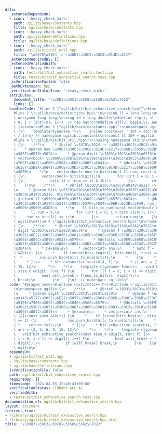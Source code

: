 ```yaml
---
data:
  _extendedDependsOn:
  - icon: ':heavy_check_mark:'
    path: ugilib/base/constants.hpp
    title: ugilib/base/constants.hpp
  - icon: ':heavy_check_mark:'
    path: ugilib/base/definitions.hpp
    title: ugilib/base/definitions.hpp
  - icon: ':heavy_check_mark:'
    path: ugilib/bit/bit_util.hpp
    title: "\u6570\u5024 -> \u30D3\u30C3\u30C8\u914D\u5217"
  _extendedRequiredBy: []
  _extendedVerifiedWith:
  - icon: ':heavy_check_mark:'
    path: tests/bit/bit_exhaustive_search.test.cpp
    title: tests/bit/bit_exhaustive_search.test.cpp
  _isVerificationFailed: false
  _pathExtension: hpp
  _verificationStatusIcon: ':heavy_check_mark:'
  attributes:
    document_title: "\u30D3\u30C3\u30C8\u5168\u63A2\u7D22"
    links: []
  bundledCode: "#line 2 \"ugilib/bit/bit_exhaustive_search.hpp\"\n#include <bits/stdc++.h>\n\
    #line 2 \"ugilib/base/definitions.hpp\"\n\nusing ll = long long;\nusing ull =\
    \ unsigned long long;\nusing ld = long double;\n#define rep(i, n) for(int i =\
    \ 0; i < (int)(n); i++)  // rep macro\n#define all(v) begin(v), end(v)  // all\
    \ iterator\n#line 3 \"ugilib/base/constants.hpp\"\n\nnamespace ugilib::constants\
    \ {\n    template<typename T>\n    inline constexpr T INF = std::numeric_limits<T>::max()\
    \ / 2;\n} // namespace ugilib::constants\n\nconst ll INF = ugilib::constants::INF<ll>;\n\
    #line 4 \"ugilib/bit/bit_util.hpp\"\n\nusing namespace std;\n\nnamespace ugilib\
    \ {\n    /**\n     * @brief \u6570\u5024 -> \u30D3\u30C3\u30C8\u914D\u5217\n \
    \    * @param num \u30D3\u30C3\u30C8\u914D\u5217\u306B\u3059\u308B\u305F\u3081\
    \u306E\u6570\u5024\n     * @param digit \u30D3\u30C3\u30C8\u6570\n     * @return\
    \ vector<bool> \u5909\u63DB\u3055\u308C\u305F\u30D3\u30C3\u30C8\u914D\u5217. 0\u756A\
    \u76EE\u304C\u4E00\u756A\u4E0B\u306E\u6841\n     * @details \u6570\u5024\u3092\
    \u6307\u5B9A\u6841\u306E\u30D3\u30C3\u30C8\u914D\u5217\u306B\u5909\u63DB\u3059\
    \u308B\n    */\n    vector<bool> num_to_bits(const ll num, const size_t &digit)\
    \ {\n        vector<bool> bits(digit);\n        for (int i = 0; i < digit; i++)\
    \ {\n            bits[i] = (num >> i) & 1U;\n        }\n        return bits;\n\
    \    }\n\n    /**\n     * @brief \u30D3\u30C3\u30C8\u914D\u5217 -> \u6570\u5024\
    \n     * @param bits \u6570\u5024\u306B\u3059\u308B\u305F\u3081\u306E\u30D3\u30C3\
    \u30C8\u914D\u5217. 0\u756A\u76EE\u304C\u4E00\u756A\u4E0B\u306E\u6841\n     *\
    \ @return ll \u5909\u63DB\u3055\u308C\u305F\u6570\u5024\n     * @details \u30D3\
    \u30C3\u30C8\u914D\u5217\u3092\u6570\u5024\u306B\u623B\u3059. num_to_bits\u306E\
    \u9006\u5909\u63DB\n    */\n    ll bits_to_num(const vector<bool> &bits) {\n \
    \       ll num = 0;\n        for (int i = 0; i < bits.size(); i++) {\n       \
    \     num += bits[i] << i;\n        }\n        return num;\n    }\n}  // namespace\
    \ ugilib\n#line 4 \"ugilib/bit/bit_exhaustive_search.hpp\"\n\nnamespace ugilib\
    \ {\n    /**\n     * @brief \u30D3\u30C3\u30C8\u5168\u63A2\u7D22\n     * @param\
    \ digit \u30D3\u30C3\u30C8\u6570\n     * @param f \u30D3\u30C3\u30C8\u914D\u5217\
    \u3092\u6E21\u3057\u3066\u3001\u305D\u308C\u306B\u5FDC\u3058\u305F\u51E6\u7406\
    \u3092\u884C\u3046\u95A2\u6570\n     * @details \u30E9\u30E0\u30C0\u3092\u53D7\
    \u3051\u53D6\u3063\u3066\u3001\u30D3\u30C3\u30C8\u5168\u63A2\u7D22\u3092\u884C\
    \u3046\n     * @example\n     * vector<int> ans;\n     * auto f = [&](const auto\
    \ &&bits) {\n     *    if (count(bits.begin(), bits.end(), true) == 2) {\n   \
    \  *        ans.push_back(bits_to_num(bits));\n     *    }\n     *    return false;\n\
    \     * };\n     * bit_exhaustive_search(4, f);\n     * // ans = {3, 5, 6, 9,\
    \ 10, 12}\n     *\n    */\n    template <typename Func>\n    void bit_exhaustive_search(const\
    \ size_t &digit, Func f) {\n        for (ll i = 0; i < (1 << digit); i++) {\n\
    \            bool will_break = f(num_to_bits(i, digit));\n            if (will_break)\
    \ break;\n        }\n    }\n}  // namespace ugilib\n"
  code: "#pragma once\n#include <bits/stdc++.h>\n#include \"ugilib/bit/bit_util.hpp\"\
    \n\nnamespace ugilib {\n    /**\n     * @brief \u30D3\u30C3\u30C8\u5168\u63A2\u7D22\
    \n     * @param digit \u30D3\u30C3\u30C8\u6570\n     * @param f \u30D3\u30C3\u30C8\
    \u914D\u5217\u3092\u6E21\u3057\u3066\u3001\u305D\u308C\u306B\u5FDC\u3058\u305F\
    \u51E6\u7406\u3092\u884C\u3046\u95A2\u6570\n     * @details \u30E9\u30E0\u30C0\
    \u3092\u53D7\u3051\u53D6\u3063\u3066\u3001\u30D3\u30C3\u30C8\u5168\u63A2\u7D22\
    \u3092\u884C\u3046\n     * @example\n     * vector<int> ans;\n     * auto f =\
    \ [&](const auto &&bits) {\n     *    if (count(bits.begin(), bits.end(), true)\
    \ == 2) {\n     *        ans.push_back(bits_to_num(bits));\n     *    }\n    \
    \ *    return false;\n     * };\n     * bit_exhaustive_search(4, f);\n     * //\
    \ ans = {3, 5, 6, 9, 10, 12}\n     *\n    */\n    template <typename Func>\n \
    \   void bit_exhaustive_search(const size_t &digit, Func f) {\n        for (ll\
    \ i = 0; i < (1 << digit); i++) {\n            bool will_break = f(num_to_bits(i,\
    \ digit));\n            if (will_break) break;\n        }\n    }\n}  // namespace\
    \ ugilib\n"
  dependsOn:
  - ugilib/bit/bit_util.hpp
  - ugilib/base/constants.hpp
  - ugilib/base/definitions.hpp
  isVerificationFile: false
  path: ugilib/bit/bit_exhaustive_search.hpp
  requiredBy: []
  timestamp: '2024-04-03 22:40:41+09:00'
  verificationStatus: LIBRARY_ALL_AC
  verifiedWith:
  - tests/bit/bit_exhaustive_search.test.cpp
documentation_of: ugilib/bit/bit_exhaustive_search.hpp
layout: document
redirect_from:
- /library/ugilib/bit/bit_exhaustive_search.hpp
- /library/ugilib/bit/bit_exhaustive_search.hpp.html
title: "\u30D3\u30C3\u30C8\u5168\u63A2\u7D22"
---
```

